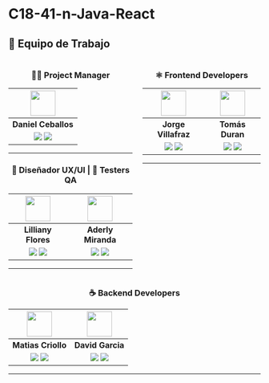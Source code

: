 # C18-41-n-Java-React

## 👥 Equipo de Trabajo

<div style="display: flex; justify-content: center; gap: 20px">
<div align="center">

<div align="center">

### 👩‍💼 Project Manager
|                                                                                                                                              <img src="https://media.licdn.com/dms/image/D4E03AQEtHgygYV6OkQ/profile-displayphoto-shrink_400_400/0/1672251376882?e=1723680000&v=beta&t=DYZAUFAFfAw5w6Yoq4ONZbihIig-YaGP_E2APE0fO-U" width=50>                                                                                                                                              |
| :----------------------------------------------------------------------------------------------------------------------------------------------------------------------------------------------------------------------------------------------------------------------------------------------------------------------------------------------: |
|                                                                                                                                                              **Daniel Ceballos**                                                                                                                                                              |
| <a href="https://github.com/dceballosm"><img src="https://img.shields.io/badge/github-%23121011.svg?&style=for-the-badge&logo=github&logoColor=white"/></a> <a href="https://www.linkedin.com/in/dceballosm/"><img src="https://img.shields.io/badge/linkedin%20-%230077B5.svg?&style=for-the-badge&logo=linkedin&logoColor=white"/></a> |

<hr/>
</div>
<div align="center">

### 🎨 Diseñador UX/UI | 🧪 Testers QA

|                                                                                                                                                 <img src="https://media.licdn.com/dms/image/D4E03AQFTvGs5gmIoqw/profile-displayphoto-shrink_400_400/0/1679491292691?e=1723680000&v=beta&t=-HlphmcOziEZOt2OqJraxKfHdImbaUu4LRVjO5PBWhk" width=50>                                                                                                                                                 |                                                                                                                                            <img src="https://media.licdn.com/dms/image/D4E03AQEXnUmSE3HcHA/profile-displayphoto-shrink_400_400/0/1705340655576?e=1723680000&v=beta&t=peQnyFbPKg8RW33_9rfAGa9MwWRMgIjrxbhY9MdULtU" width=50>                                                                                                                                             |
| :-------------------------------------------------------------------------------------------------------------------------------------------------------------------------------------------------------------------------------------------------------------------------------------------------------------------------------------------------------: | :-----------------------------------------------------------------------------------------------------------------------------------------------------------------------------------------------------------------------------------------------------------------------------------------------------------------------------------------: |
|                                                                                                                                                                    **Lilliany Flores**                                                                                                                                                                     |                                                                                                                                                            **Aderly Miranda**                                                                                                                                                             |
| <a href="https://github.com/LillyFries"><img src="https://img.shields.io/badge/github-%23121011.svg?&style=for-the-badge&logo=github&logoColor=white"/></a> <a href="https://www.linkedin.com/in/lilliany-flores-05a978161/"><img src="https://img.shields.io/badge/linkedin%20-%230077B5.svg?&style=for-the-badge&logo=linkedin&logoColor=white"/></a> | <a href="https://github.com/Aderly88"><img src="https://img.shields.io/badge/github-%23121011.svg?&style=for-the-badge&logo=github&logoColor=white"/></a> <a href="https://www.linkedin.com/in/mirandaas/"><img src="https://img.shields.io/badge/linkedin%20-%230077B5.svg?&style=for-the-badge&logo=linkedin&logoColor=white"/></a> |

<hr/>
</div>
</div>
<div align="center">

### ⚛️ Frontend Developers

|                                                                                                                                                 <img src="https://media.licdn.com/dms/image/D4E03AQF3U16G6bhfHQ/profile-displayphoto-shrink_400_400/0/1682250163386?e=1723680000&v=beta&t=4QDHueFdwldX4f84to-FBwGwuAXwcIssZ-chC61QU_s" width=50>                                                                                                                                                 |                                                                                                                                            <img src="https://media.licdn.com/dms/image/D4E03AQEZWBcJFPK5dw/profile-displayphoto-shrink_400_400/0/1711380931300?e=1723680000&v=beta&t=1btAKWHzDGlNqT7hq-VPcIVE3-kUQWxme_t2muRKjis" width=50>                                                                                                                                             |
| :-------------------------------------------------------------------------------------------------------------------------------------------------------------------------------------------------------------------------------------------------------------------------------------------------------------------------------------------------------: | :-----------------------------------------------------------------------------------------------------------------------------------------------------------------------------------------------------------------------------------------------------------------------------------------------------------------------------------------: |
|                                                                                                                                                                    **Jorge Villafraz**                                                                                                                                                                     |                                                                                                                                                            **Tomás Duran**                                                                                                                                                             |
| <a href="https://github.com/jorge9372"><img src="https://img.shields.io/badge/github-%23121011.svg?&style=for-the-badge&logo=github&logoColor=white"/></a> <a href="https://www.linkedin.com/in/jorge-villafraz/"><img src="https://img.shields.io/badge/linkedin%20-%230077B5.svg?&style=for-the-badge&logo=linkedin&logoColor=white"/></a> | <a href="https://github.com/tomasild"><img src="https://img.shields.io/badge/github-%23121011.svg?&style=for-the-badge&logo=github&logoColor=white"/></a> <a href="https://www.linkedin.com/in/tomaslangerduran/"><img src="https://img.shields.io/badge/linkedin%20-%230077B5.svg?&style=for-the-badge&logo=linkedin&logoColor=white"/></a> |

<hr/>
</div>
</div>
<div align="center">

### ☕️ Backend Developers

|                                                                                                                                                 <img src="https://media.licdn.com/dms/image/C4E03AQEh1u53n6w73w/profile-displayphoto-shrink_400_400/0/1660171214240?e=1723680000&v=beta&t=ag7o-EO5KvrOxl4T20lAiwJOC9iU0EfJmEBkwMCJB_o" width=50>                                                                                                                                                 |                                                                                                                                            <img src="" width=50>                                                                                                                                             |
| :-------------------------------------------------------------------------------------------------------------------------------------------------------------------------------------------------------------------------------------------------------------------------------------------------------------------------------------------------------: | :-----------------------------------------------------------------------------------------------------------------------------------------------------------------------------------------------------------------------------------------------------------------------------------------------------------------------------------------: |
|                                                                                                                                                                    **Matias Criollo**                                                                                                                                                                     |                                                                                                                                                            **David Garcia**                                                                                                                                                             |
| <a href="https://github.com/MatiasCV27" target="_blank"><img src="https://img.shields.io/badge/github-%23121011.svg?&style=for-the-badge&logo=github&logoColor=white"/></a> <a href="https://www.linkedin.com/in/matias-criollo-vigo/"><img src="https://img.shields.io/badge/linkedin%20-%230077B5.svg?&style=for-the-badge&logo=linkedin&logoColor=white"/></a> | <a href="https://github.com/David971015"><img src="https://img.shields.io/badge/github-%23121011.svg?&style=for-the-badge&logo=github&logoColor=white"/></a> <a href="https://www.linkedin.com/in/german-ravarotto" target="_blank"><img src="https://img.shields.io/badge/linkedin%20-%230077B5.svg?&style=for-the-badge&logo=linkedin&logoColor=white"/></a> |

<hr/>
</div>
</div>
<div align="center">


